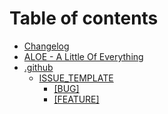 # Table of contents

* [Changelog](README.md)
* [ALOE - A Little Of Everything](<README (1).md>)
* [.github](.github/README.md)
  * [ISSUE\_TEMPLATE](.github/ISSUE\_TEMPLATE/README.md)
    * [\[BUG\]](.github/ISSUE\_TEMPLATE/bug\_report.md)
    * [\[FEATURE\]](.github/ISSUE\_TEMPLATE/feature\_request.md)
